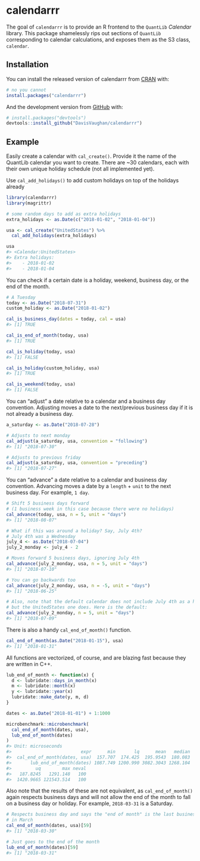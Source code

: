
<!-- README.md is generated from README.Rmd. Please edit that file -->

# calendarrr

The goal of `calendarrr` is to provide an R frontend to the `QuantLib`
*Calendar* library. This package shamelessly rips out sections of
`QuantLib` corresponding to calendar calculations, and exposes them as
the S3 class, `calendar`.

## Installation

You can install the released version of calendarrr from
[CRAN](https://CRAN.R-project.org) with:

``` r
# no you cannot
install.packages("calendarrr")
```

And the development version from [GitHub](https://github.com/) with:

``` r
# install.packages("devtools")
devtools::install_github("DavisVaughan/calendarrr")
```

## Example

Easily create a calendar with `cal_create()`. Provide it the name of the
QuantLib calendar you want to create. There are ~30 calendars, each with
their own unique holiday schedule (not all implemented yet).

Use `cal_add_holidays()` to add custom holidays on top of the holidays
already <!-- implemented in your selected calendar. -->

``` r
library(calendarrr)
library(magrittr)

# some random days to add as extra holidays
extra_holidays <- as.Date(c("2018-01-02", "2018-01-04"))

usa <- cal_create("UnitedStates") %>%
  cal_add_holidays(extra_holidays)

usa
#> <Calendar:UnitedStates>
#> Extra holidays:
#>    - 2018-01-02
#>    - 2018-01-04
```

You can check if a certain date is a holiday, weekend, business day, or
the end of the month.

``` r
# A Tuesday
today <- as.Date("2018-07-31")
custom_holiday <- as.Date("2018-01-02")

cal_is_business_day(dates = today, cal = usa)
#> [1] TRUE

cal_is_end_of_month(today, usa)
#> [1] TRUE

cal_is_holiday(today, usa)
#> [1] FALSE

cal_is_holiday(custom_holiday, usa)
#> [1] TRUE

cal_is_weekend(today, usa)
#> [1] FALSE
```

You can “adjust” a date relative to a calendar and a business day
convention. Adjusting moves a date to the next/previous business day if
it is not already a business day.

``` r
a_saturday <- as.Date("2018-07-28")

# Adjusts to next monday
cal_adjust(a_saturday, usa, convention = "following")
#> [1] "2018-07-30"

# Adjusts to previous friday
cal_adjust(a_saturday, usa, convention = "preceding")
#> [1] "2018-07-27"
```

You can “advance” a date relative to a calendar and business day
convention. Advancing moves a date by a `length` + `unit` to the next
business day. For example, `1 day`.

``` r
# Shift 5 business days forward
# (1 business week in this case because there were no holidays)
cal_advance(today, usa, n = 5, unit = "days")
#> [1] "2018-08-07"

# What if this was around a holiday? Say, July 4th?
# July 4th was a Wednesday
july_4 <- as.Date("2018-07-04")
july_2_monday <- july_4 - 2

# Moves forward 5 business days, ignoring July 4th
cal_advance(july_2_monday, usa, n = 5, unit = "days")
#> [1] "2018-07-10"

# You can go backwards too
cal_advance(july_2_monday, usa, n = -5, unit = "days")
#> [1] "2018-06-25"

# Also, note that the default calendar does not include July 4th as a holiday,
# but the UnitedStates one does. Here is the default:
cal_advance(july_2_monday, n = 5, unit = "days")
#> [1] "2018-07-09"
```

There is also a handy `cal_end_of_month()` function.

``` r
cal_end_of_month(as.Date("2018-01-15"), usa)
#> [1] "2018-01-31"
```

All functions are vectorized, of course, and are blazing fast because
they are written in C++.

``` r
lub_end_of_month <- function(x) {
  d <- lubridate::days_in_month(x)
  m <- lubridate::month(x)
  y <- lubridate::year(x)
  lubridate::make_date(y, m, d)
}

dates <- as.Date("2018-01-01") + 1:1000

microbenchmark::microbenchmark(
  cal_end_of_month(dates, usa),
  lub_end_of_month(dates)
)
#> Unit: microseconds
#>                          expr      min       lq      mean   median
#>  cal_end_of_month(dates, usa)  157.707  174.425  195.9543  180.083
#>       lub_end_of_month(dates) 1087.749 1200.990 3082.3043 1268.104
#>         uq        max neval
#>   187.8245   1291.148   100
#>  1420.9665 121543.514   100
```

Also note that the results of these are not equivalent, as
`cal_end_of_month()` again respects business days and will not allow the
end of the month to fall on a business day or holiday. For example,
`2018-03-31` is a
Saturday.

``` r
# Respects business day and says the "end of month" is the last business day
# in March
cal_end_of_month(dates, usa)[59]
#> [1] "2018-03-30"

# Just goes to the end of the month
lub_end_of_month(dates)[59]
#> [1] "2018-03-31"
```
